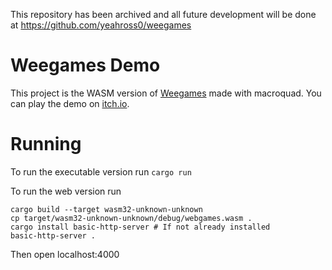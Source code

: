 This repository has been archived and all future development will be done at https://github.com/yeahross0/weegames

# Weegames Demo
This project is the WASM version of [Weegames](https://github.com/yeahross0/weegames) made with macroquad. You can play the demo on [itch.io](https://yeahross.itch.io/weegames).

# Running
To run the executable version run ``cargo run``

To run the web version run

```
cargo build --target wasm32-unknown-unknown
cp target/wasm32-unknown-unknown/debug/webgames.wasm .
cargo install basic-http-server # If not already installed
basic-http-server .
```

Then open localhost:4000
